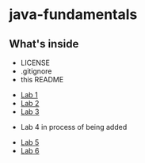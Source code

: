 # java-fundamentals

## What's inside
- LICENSE
- .gitignore
- this README
* [Lab 1](https://github.com/mattburger/java-fundamentals/tree/master/basics)
* [Lab 2](https://github.com/mattburger/java-fundamentals/tree/master/basiclibrary)
* [Lab 3](https://github.com/mattburger/java-fundamentals/tree/master/basiclibrary)
- Lab 4 in process of being added
* [Lab 5](https://github.com/mattburger/data-structures-and-algorithms/tree/master/code401Challenges/src/main/java/code401Challenges)
* [Lab 6](https://github.com/mattburger/java-fundamentals/tree/master/basiclibrary/src/main/java/inheritance)